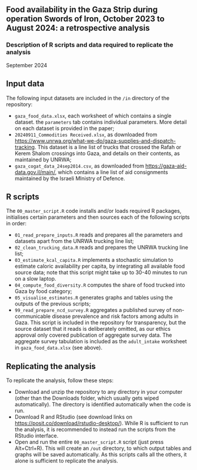 ## Food availability in the Gaza Strip during operation Swords of Iron, October 2023 to August 2024: a retrospective analysis
### Description of R scripts and data required to replicate the analysis
September 2024

## Input data
The following input datasets are included in the `/in` directory of the repository:
* `gaza_food_data.xlsx`, each worksheet of which contains a single dataset. the `parameters` tab contains individual parameters. More detail on each dataset is provided in the paper;
* `20240911_Commodities Received.xlsx`, as downloaded from https://www.unrwa.org/what-we-do/gaza-supplies-and-dispatch-tracking. This dataset is a line list of trucks that crossed the Rafah or Kerem Shalom crossings into Gaza, and details on their contents, as maintained by UNRWA;
* `gaza_cogat_data_24sep2014.csv`, as downloaded from https://gaza-aid-data.gov.il/main/, which contains a line list of aid consignments maintained by the Israeli MInistry of Defence.

## R scripts
The `00_master_script.R` code installs and/or loads required R packages, initialises certain parameters and then sources each of the following scripts in order:
* `01_read_prepare_inputs.R` reads and prepares all the parameters and datasets apart from the UNRWA trucking line list;
* `02_clean_trucking_data.R` reads and prepares the UNRWA trucking line list;
* `03_estimate_kcal_capita.R` implements a stochastic simulation to estimate caloric availability per capita, by integrating all available food source data; note that this script might take up to 30-40 minutes to run on a slow laptop.
* `04_compute_food_diversity.R` computes the share of food trucked into Gaza by food category; 
* `05_visualise_estimates.R` generates graphs and tables using the outputs of the previous scripts;
* `99_read_prepare_ncd_survey.R` aggregates a published survey of non-communicable disease prevalence and risk factors among adults in Gaza. This script is included in the repository for transparency, but the source dataset that it reads is deliberately omitted, as our ethics approval only covered publication of aggregate survey data. The aggregate survey tabulation is included as the `adult_intake` worksheet in `gaza_food_data.xlsx` (see above).

## Replicating the analysis
To replicate the analysis, follow these steps:
* Download and unzip the repository to any directory in your computer (other than the Downloads folder, which usually gets wiped automatically). The directory is identified automatically when the code is run.
* Download R and RStudio (see download links on https://posit.co/download/rstudio-desktop/). While R is sufficient to run the analysis, it is recommended to instead run the scripts from the RStudio interface.
* Open and run the entire `00_master_script.R` script (just press Alt+Ctrl+R). This will create an `/out` directory, to which output tables and graphs will be saved automatically. As this scripts calls all the others, it alone is sufficient to replicate the analysis.
